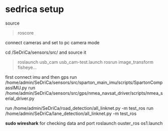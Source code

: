 # sedrica setup

source 


> roscore

connect cameras and set to pc camera mode

cd /SeDriCa/sensors/src/
and source it

> roslaunch usb_cam usb_cam-test.launch
> rosrun image_transform fisheye...

first connect imu and then gps
run /home/admin/SeDriCa/sensors/src/sparton_main_imu/scripts/SpartonCompassIMU.py
run /home/admin/SeDriCa/sensors/src/gps/nmea_navsat_driver/scripts/nmea_serial_driver.py

run /home/admin/SeDriCa/road_detection/all_linknet.py -m test_ros
run /home/admin/SeDriCa/lane_detection/all_linknet.py -m test_ros

**sudo wireshark** for checking data and port
roslaunch ouster_ros os1.launch

